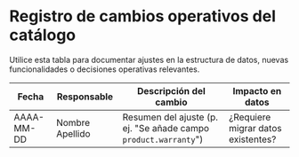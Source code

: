 # Registro de cambios operativos del catálogo

Utilice esta tabla para documentar ajustes en la estructura de datos, nuevas funcionalidades o decisiones operativas relevantes.

| Fecha | Responsable | Descripción del cambio | Impacto en datos |
|-------|-------------|------------------------|------------------|
| AAAA-MM-DD | Nombre Apellido | Resumen del ajuste (p. ej. "Se añade campo `product.warranty`") | ¿Requiere migrar datos existentes? |
